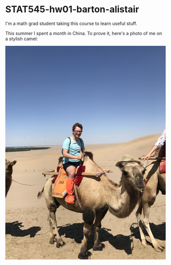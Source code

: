 # STAT545-hw01-barton-alistair

I'm a math grad student taking this course to learn useful stuff.

This summer I spent a month in China. To prove it, here's a photo of me on a stylish camel:

![Camel](/IMG_6974.JPG)
